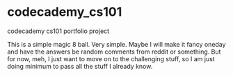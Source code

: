 # codecademy_cs101
codecademy cs101 portfolio project

This is a simple magic 8 ball. Very simple. Maybe I will make it fancy oneday and have the answers be random comments from reddit or something. But for now, meh, I just want to move on to the challenging stuff, so I am just doing minimum to pass all the stuff I already know. 
